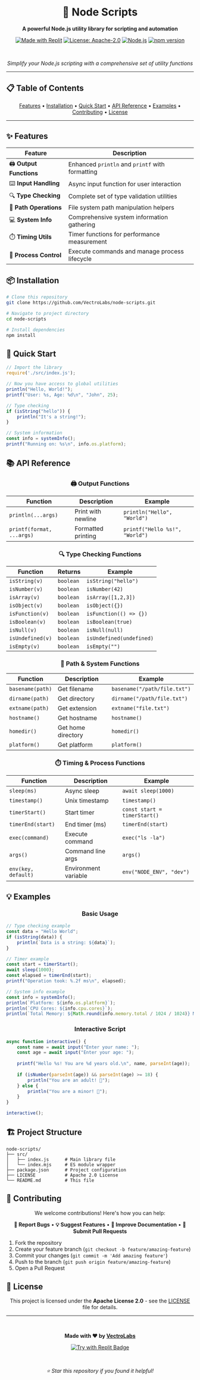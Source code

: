 
<div align="center">

# 🚀 Node Scripts

**A powerful Node.js utility library for scripting and automation**

[![Made with Replit](https://replit.com/badge?caption=Made%20with%20Replit&variant=small)](https://replit.com/@your-username/node-scripts)
[![License: Apache-2.0](https://img.shields.io/badge/License-Apache%202.0-blue.svg)](https://opensource.org/licenses/Apache-2.0)
[![Node.js](https://img.shields.io/badge/Node.js-24.x-green.svg)](https://nodejs.org/)
[![npm version](https://img.shields.io/badge/npm-1.0.0-red.svg)](https://www.npmjs.com/)

<br>

*Simplify your Node.js scripting with a comprehensive set of utility functions*

</div>

---

## 📋 Table of Contents

<div align="center">

[Features](#-features) • [Installation](#-installation) • [Quick Start](#-quick-start) • [API Reference](#-api-reference) • [Examples](#-examples) • [Contributing](#-contributing) • [License](#-license)

</div>

---

## ✨ Features

<div align="center">

| Feature | Description |
|---------|-------------|
| 🖨️ **Output Functions** | Enhanced `println` and `printf` with formatting |
| ⌨️ **Input Handling** | Async input function for user interaction |
| 🔍 **Type Checking** | Complete set of type validation utilities |
| 📁 **Path Operations** | File system path manipulation helpers |
| 💻 **System Info** | Comprehensive system information gathering |
| ⏱️ **Timing Utils** | Timer functions for performance measurement |
| 🔧 **Process Control** | Execute commands and manage process lifecycle |

</div>

## 📦 Installation

```bash
# Clone this repository
git clone https://github.com/VectroLabs/node-scripts.git

# Navigate to project directory
cd node-scripts

# Install dependencies
npm install
```

## 🚀 Quick Start

```javascript
// Import the library
require('./src/index.js');

// Now you have access to global utilities
println("Hello, World!");
printf("User: %s, Age: %d\n", "John", 25);

// Type checking
if (isString("hello")) {
    println("It's a string!");
}

// System information
const info = systemInfo();
printf("Running on: %s\n", info.os.platform);
```

## 📚 API Reference

<div align="center">

### 🖨️ Output Functions

</div>

| Function | Description | Example |
|----------|-------------|---------|
| `println(...args)` | Print with newline | `println("Hello", "World")` |
| `printf(format, ...args)` | Formatted printing | `printf("Hello %s!", "World")` |

<div align="center">

### 🔍 Type Checking Functions

</div>

| Function | Returns | Example |
|----------|---------|---------|
| `isString(v)` | `boolean` | `isString("hello")` |
| `isNumber(v)` | `boolean` | `isNumber(42)` |
| `isArray(v)` | `boolean` | `isArray([1,2,3])` |
| `isObject(v)` | `boolean` | `isObject({})` |
| `isFunction(v)` | `boolean` | `isFunction(() => {})` |
| `isBoolean(v)` | `boolean` | `isBoolean(true)` |
| `isNull(v)` | `boolean` | `isNull(null)` |
| `isUndefined(v)` | `boolean` | `isUndefined(undefined)` |
| `isEmpty(v)` | `boolean` | `isEmpty("")` |

<div align="center">

### 📁 Path & System Functions

</div>

| Function | Description | Example |
|----------|-------------|---------|
| `basename(path)` | Get filename | `basename("/path/file.txt")` |
| `dirname(path)` | Get directory | `dirname("/path/file.txt")` |
| `extname(path)` | Get extension | `extname("file.txt")` |
| `hostname()` | Get hostname | `hostname()` |
| `homedir()` | Get home directory | `homedir()` |
| `platform()` | Get platform | `platform()` |

<div align="center">

### ⏱️ Timing & Process Functions

</div>

| Function | Description | Example |
|----------|-------------|---------|
| `sleep(ms)` | Async sleep | `await sleep(1000)` |
| `timestamp()` | Unix timestamp | `timestamp()` |
| `timerStart()` | Start timer | `const start = timerStart()` |
| `timerEnd(start)` | End timer (ms) | `timerEnd(start)` |
| `exec(command)` | Execute command | `exec("ls -la")` |
| `args()` | Command line args | `args()` |
| `env(key, default)` | Environment variable | `env("NODE_ENV", "dev")` |

## 💡 Examples

<div align="center">

### Basic Usage

</div>

```javascript
// Type checking example
const data = "Hello World";
if (isString(data)) {
    println(`Data is a string: ${data}`);
}

// Timer example
const start = timerStart();
await sleep(1000);
const elapsed = timerEnd(start);
printf("Operation took: %.2f ms\n", elapsed);

// System info example
const info = systemInfo();
println(`Platform: ${info.os.platform}`);
println(`CPU Cores: ${info.cpu.cores}`);
println(`Total Memory: ${Math.round(info.memory.total / 1024 / 1024)} MB`);
```

<div align="center">

### Interactive Script

</div>

```javascript
async function interactive() {
    const name = await input("Enter your name: ");
    const age = await input("Enter your age: ");
    
    printf("Hello %s! You are %d years old.\n", name, parseInt(age));
    
    if (isNumber(parseInt(age)) && parseInt(age) >= 18) {
        println("You are an adult! 🎉");
    } else {
        println("You are a minor! 👶");
    }
}

interactive();
```

## 🏗️ Project Structure

```
node-scripts/
├── src/
│   ├── index.js      # Main library file
│   └── index.mjs     # ES module wrapper
├── package.json      # Project configuration
├── LICENSE           # Apache 2.0 License
└── README.md         # This file
```

## 🤝 Contributing

<div align="center">

We welcome contributions! Here's how you can help:

**🐛 Report Bugs** • **💡 Suggest Features** • **📝 Improve Documentation** • **🔧 Submit Pull Requests**

</div>

1. Fork the repository
2. Create your feature branch (`git checkout -b feature/amazing-feature`)
3. Commit your changes (`git commit -m 'Add amazing feature'`)
4. Push to the branch (`git push origin feature/amazing-feature`)
5. Open a Pull Request

## 📄 License

<div align="center">

This project is licensed under the **Apache License 2.0** - see the [LICENSE](LICENSE) file for details.

---

<br>

**Made with ❤️ by [VectroLabs](https://github.com/VectroLabs)**

[![Try with Replit Badge](https://replit.com/badge?caption=Try%20with%20Replit)](https://replit.com/@your-username/node-scripts)

<br>

*⭐ Star this repository if you found it helpful!*

</div>
